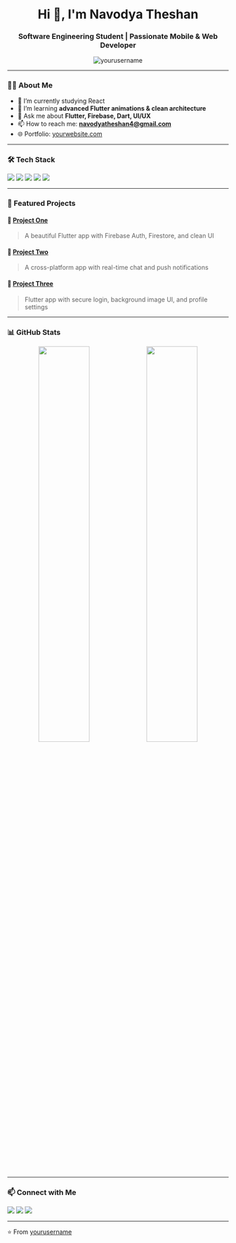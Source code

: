 <h1 align="center">Hi 👋, I'm Navodya Theshan</h1>
<h3 align="center">Software Engineering Student | Passionate Mobile & Web Developer</h3>

<p align="center">
  <img src="https://komarev.com/ghpvc/?username=yourusername&label=Profile%20views&color=0e75b6&style=flat" alt="yourusername" />
</p>

---

### 👨‍💻 About Me

- 🔭 I’m currently studying React
- 🌱 I’m learning **advanced Flutter animations & clean architecture**
- 💬 Ask me about **Flutter, Firebase, Dart, UI/UX**
- 📫 How to reach me: **[navodyatheshan4@gmail.com](mailto:your.email@example.com)**
- 🌐 Portfolio: [yourwebsite.com]([https://yourwebsite.com](https://my-portfolio-53d6d.firebaseapp.com/))

---

### 🛠️ Tech Stack

<p>
  <img src="https://img.shields.io/badge/Dart-0175C2?style=for-the-badge&logo=dart&logoColor=white"/>
  <img src="https://img.shields.io/badge/Flutter-02569B?style=for-the-badge&logo=flutter&logoColor=white"/>
  <img src="https://img.shields.io/badge/Firebase-FFCA28?style=for-the-badge&logo=firebase&logoColor=black"/>
  <img src="https://img.shields.io/badge/Git-181717?style=for-the-badge&logo=git&logoColor=white"/>
  <img src="https://img.shields.io/badge/VS%20Code-007ACC?style=for-the-badge&logo=visual-studio-code&logoColor=white"/>
</p>

---

### 📂 Featured Projects

#### 🚀 [Project One](https://github.com/yourusername/project-one)
> A beautiful Flutter app with Firebase Auth, Firestore, and clean UI

#### 📱 [Project Two](https://github.com/yourusername/project-two)
> A cross-platform app with real-time chat and push notifications

#### 🔐 [Project Three](https://github.com/yourusername/project-three)
> Flutter app with secure login, background image UI, and profile settings

---

### 📊 GitHub Stats

<p align="center">
  <img src="https://github-readme-stats.vercel.app/api?username=yourusername&show_icons=true&theme=radical" width="48%"/>
  <img src="https://github-readme-streak-stats.herokuapp.com/?user=yourusername&theme=radical" width="48%"/>
</p>

---

### 📫 Connect with Me

<p>
  <a href="https://linkedin.com/in/yourlinkedin" target="_blank"><img src="https://img.shields.io/badge/LinkedIn-blue?style=for-the-badge&logo=linkedin"/></a>
  <a href="https://twitter.com/yourtwitter" target="_blank"><img src="https://img.shields.io/badge/Twitter-1DA1F2?style=for-the-badge&logo=twitter&logoColor=white"/></a>
  <a href="mailto:your.email@example.com"><img src="https://img.shields.io/badge/Email-D14836?style=for-the-badge&logo=gmail&logoColor=white"/></a>
</p>

---

⭐️ From [yourusername](https://github.com/yourusername)

